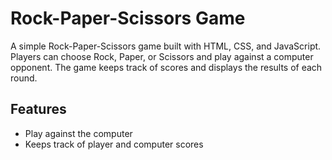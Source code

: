 # Rock-Paper-Scissors Game

A simple Rock-Paper-Scissors game built with HTML, CSS, and JavaScript. Players can choose Rock, Paper, or Scissors and play against a computer opponent. The game keeps track of scores and displays the results of each round.

## Features

- Play against the computer
- Keeps track of player and computer scores
